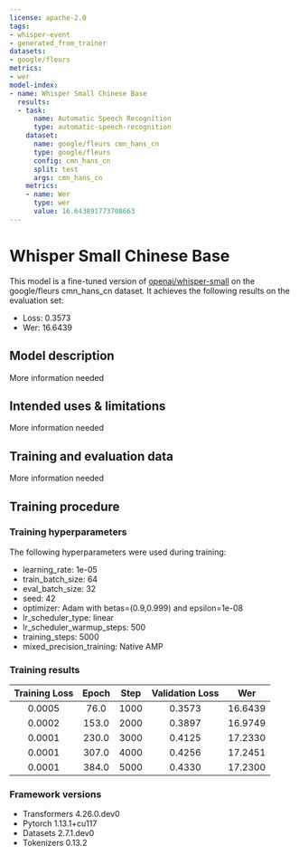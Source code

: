 ```yaml
---
license: apache-2.0
tags:
- whisper-event
- generated_from_trainer
datasets:
- google/fleurs
metrics:
- wer
model-index:
- name: Whisper Small Chinese Base
  results:
  - task:
      name: Automatic Speech Recognition
      type: automatic-speech-recognition
    dataset:
      name: google/fleurs cmn_hans_cn
      type: google/fleurs
      config: cmn_hans_cn
      split: test
      args: cmn_hans_cn
    metrics:
    - name: Wer
      type: wer
      value: 16.643891773708663
---
```


<!-- This model card has been generated automatically according to the information the Trainer had access to. You
should probably proofread and complete it, then remove this comment. -->

# Whisper Small Chinese Base

This model is a fine-tuned version of [openai/whisper-small](https://huggingface.co/openai/whisper-small) on the google/fleurs cmn_hans_cn dataset.
It achieves the following results on the evaluation set:
- Loss: 0.3573
- Wer: 16.6439

## Model description

More information needed

## Intended uses & limitations

More information needed

## Training and evaluation data

More information needed

## Training procedure

### Training hyperparameters

The following hyperparameters were used during training:
- learning_rate: 1e-05
- train_batch_size: 64
- eval_batch_size: 32
- seed: 42
- optimizer: Adam with betas=(0.9,0.999) and epsilon=1e-08
- lr_scheduler_type: linear
- lr_scheduler_warmup_steps: 500
- training_steps: 5000
- mixed_precision_training: Native AMP

### Training results

| Training Loss | Epoch | Step | Validation Loss | Wer     |
|:-------------:|:-----:|:----:|:---------------:|:-------:|
| 0.0005        | 76.0  | 1000 | 0.3573          | 16.6439 |
| 0.0002        | 153.0 | 2000 | 0.3897          | 16.9749 |
| 0.0001        | 230.0 | 3000 | 0.4125          | 17.2330 |
| 0.0001        | 307.0 | 4000 | 0.4256          | 17.2451 |
| 0.0001        | 384.0 | 5000 | 0.4330          | 17.2300 |


### Framework versions

- Transformers 4.26.0.dev0
- Pytorch 1.13.1+cu117
- Datasets 2.7.1.dev0
- Tokenizers 0.13.2

